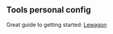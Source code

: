 ## Tools personal config

Great guide to getting started: [Lewagon](https://github.com/lewagon/setup/blob/master/OSX.md)